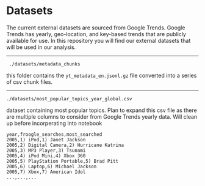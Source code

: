 # Datasets

The current external datasets are sourced from Google Trends. Google Trends has yearly, geo-location, and key-based trends that are publicly available for use. In this repository you will find our external datasets that will be used in our analysis.

---

``` ./datasets/metadata_chunks```

this folder contains the ```yt_metadata_en.jsonl.gz``` file converted into a series of csv chunk files.


---

```./datasets/most_popular_topics_year_global.csv ```

dataset containing most popular topics. Plan to expand this csv file as there are multiple columns to consider from Google Trends yearly data. Will clean up before incorperating into notebook

```
year,froogle_searches,most_searched
2005,1) iPod,1) Janet Jackson
2005,2) Digital Camera,2) Hurricane Katrina
2005,3) MP3 Player,3) Tsunami
2005,4) iPod Mini,4) Xbox 360
2005,5) PlayStation Portable,5) Brad Pitt
2005,6) Laptop,6) Michael Jackson
2005,7) Xbox,7) American Idol
...,...,...
```
